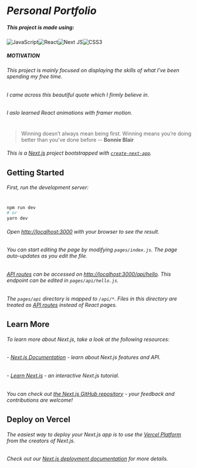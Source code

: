 # ___Personal Portfolio___
##### **This project is made using:**
![JavaScript](https://img.shields.io/badge/javascript-%23323330.svg?style=for-the-badge&logo=javascript&logoColor=%23F7DF1E)![React](https://img.shields.io/badge/react-%2320232a.svg?style=for-the-badge&logo=react&logoColor=%2361DAFB)![Next JS](https://img.shields.io/badge/Next-black?style=for-the-badge&logo=next.js&logoColor=white)![CSS3](https://img.shields.io/badge/css3-%231572B6.svg?style=for-the-badge&logo=css3&logoColor=white) 

##### **MOTIVATION**
###### This project is mainly focused on displaying the skills of what I've been spending my free time.

###### I came across this beautiful quote which I firmly believe in.

###### I aslo learned React animations with framer motion.

# 
> Winning doesn’t always mean being first.
> Winning means you’re doing better than you’ve done before
> -- **Bonnie Blair**

###### This is a [Next.js](https://nextjs.org/) project bootstrapped with [`create-next-app`](https://github.com/vercel/next.js/tree/canary/packages/create-next-app).

## Getting Started

###### First, run the development server:
#
```bash
npm run dev
# or
yarn dev
```

###### Open [http://localhost:3000](http://localhost:3000) with your browser to see the result.

###### You can start editing the page by modifying `pages/index.js`. The page auto-updates as you edit the file.

###### [API routes](https://nextjs.org/docs/api-routes/introduction) can be accessed on [http://localhost:3000/api/hello](http://localhost:3000/api/hello). This endpoint can be edited in `pages/api/hello.js`.

###### The `pages/api` directory is mapped to `/api/*`. Files in this directory are treated as [API routes](https://nextjs.org/docs/api-routes/introduction) instead of React pages.

## Learn More

###### To learn more about Next.js, take a look at the following resources:

###### - [Next.js Documentation](https://nextjs.org/docs) - learn about Next.js features and API.
###### - [Learn Next.js](https://nextjs.org/learn) - an interactive Next.js tutorial.

###### You can check out [the Next.js GitHub repository](https://github.com/vercel/next.js/) - your feedback and contributions are welcome!

## Deploy on Vercel

###### The easiest way to deploy your Next.js app is to use the [Vercel Platform](https://vercel.com/new?utm_medium=default-template&filter=next.js&utm_source=create-next-app&utm_campaign=create-next-app-readme) from the creators of Next.js.

###### Check out our [Next.js deployment documentation](https://nextjs.org/docs/deployment) for more details.
